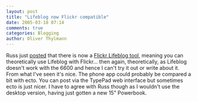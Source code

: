 ```yaml
---
layout: post
title: "Lifeblog now Flickr compatible"
date: 2005-03-18 07:14
comments: true
categories: Blogging
author: Oliver Thylmann
---
```



Russ just [posted](http://www.russellbeattie.com/notebook/1008375.html) that there is now a [Flickr Lifeblog tool](http://www.flickr.com/tools/lifeblog), meaning you can theoretically use Lifeblog with Flickr... then again, theoretically, as Lifeblog doesn't work with the 6600 and hence I can't try it out or write about it. From what I've seen it's nice. The phone app could probably be compared a bit with ecto. You can post via the TypePad web interface but sometimes ecto is just nicer. I have to agree with Russ though as I wouldn't use the desktop version, having just gotten a new 15&quot; Powerbook.


